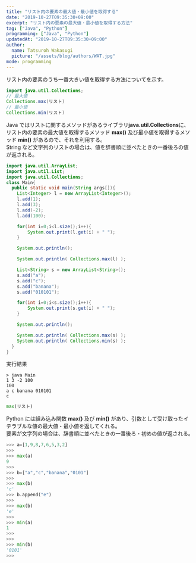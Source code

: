 ```yaml
---
title: "リスト内の要素の最大値・最小値を取得する"
date: "2019-10-27T09:35:30+09:00"
excerpt: "リスト内の要素の最大値・最小値を取得する方法"
tag: ["Java", "Python"]
programming: ["Java", "Python"]
updatedAt: "2019-10-27T09:35:30+09:00"
author:
  name: Tatsuroh Wakasugi
  picture: "/assets/blog/authors/WAT.jpg"
mode: programming
---
```


リスト内の要素のうち一番大きい値を取得する方法についてを示す。

<div class="note_content_by_programming_language" id="note_content_Java">

```java
import java.util.Collections;
// 最大値
Collections.max(リスト)
// 最小値
Collections.min(リスト)
```

Java ではリストに関するメソッドがあるライブラリ**java.util.Collections**に、リスト内の要素の最大値を取得するメソッド **max()** 及び最小値を取得するメソッド **min()** があるので、それを利用する。  
String など文字列のリストの場合は、値を辞書順に並べたときの一番後ろの値が返される。

```java
import java.util.ArrayList;
import java.util.List;
import java.util.Collections;
class Main{
  public static void main(String args[]){
    List<Integer> l = new ArrayList<Integer>();
    l.add(1);
    l.add(3);
    l.add(-2);
    l.add(100);

    for(int i=0;i<l.size();i++){
        System.out.print(l.get(i) + " ");
    }

    System.out.println();

    System.out.println( Collections.max(l) );

    List<String> s = new ArrayList<String>();
    s.add("a");
    s.add("c");
    s.add("banana");
    s.add("010101");

    for(int i=0;i<s.size();i++){
        System.out.print(s.get(i) + " ");
    }

    System.out.println();

    System.out.println( Collections.max(s) );
    System.out.println( Collections.min(s) );
  }
}
```

実行結果

```
> java Main
1 3 -2 100
100
a c banana 010101
c
```

</div>
<div class="note_content_by_programming_language" id="note_content_Python">

```python
max(リスト)
```

Python には組み込み関数 **max()** 及び **min()** があり、引数として受け取ったイテラブルな値の最大値・最小値を返してくれる。  
要素が文字列の場合は、辞書順に並べたときの一番後ろ・初めの値が返される。

```python
>>> a=[1,9,8,7,6,5,3,2]
>>>
>>> max(a)
9
>>>
>>> b=["a","c","banana","0101"]
>>>
>>> max(b)
'c'
>>> b.append("e")
>>>
>>> max(b)
'e'
>>>
>>> min(a)
1
>>>
>>>
>>> min(b)
'0101'
>>>
```

</div>
